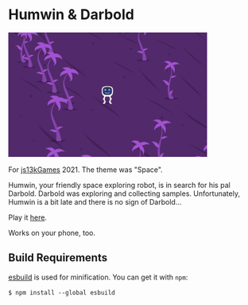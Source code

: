 # Humwin & Darbold

<img src="svg/screenshot-400x250.jpg" alt="Screenshot"/>

For [js13kGames][js13kgames] 2021.
The theme was "Space".

Humwin, your friendly space exploring robot, is in search for his pal
Darbold. Darbold was exploring and collecting samples.
Unfortunately, Humwin is a bit late and there is no sign of Darbold…

Play it [here][play].

Works on your phone, too.

## Build Requirements

[esbuild][esbuild] is used for minification. You can get it with `npm`:

	$ npm install --global esbuild

[js13kgames]: http://js13kgames.com/entries/2021
[play]: http://hhsw.de/sites/proto/js13k2021/
[esbuild]: https://github.com/evanw/esbuild
